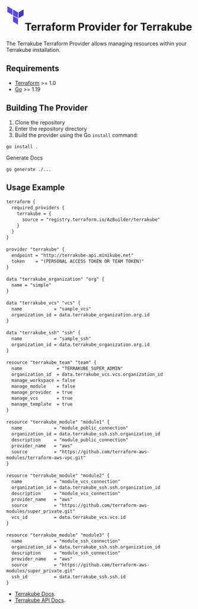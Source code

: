 <a href="https://terraform.io">
    <img src=".github/tf.png" alt="Terraform logo" title="Terraform" align="left" height="50" />
</a>

# Terraform Provider for Terrakube

The Terrakube Terraform Provider allows managing resources within your Terrakube installation.

## Requirements

- [Terraform](https://developer.hashicorp.com/terraform/downloads) >= 1.0
- [Go](https://golang.org/doc/install) >= 1.19

## Building The Provider

1. Clone the repository
2. Enter the repository directory
3. Build the provider using the Go `install` command:

```shell
go install .
```

Generate Docs
```shell
go generate ./...
```

## Usage Example

```hcl
terraform {
  required_providers {
    terrakube = {
      source = "registry.terraform.io/AzBuilder/terrakube"
    }
  }
}

provider "terrakube" {
  endpoint = "http://terrakube-api.minikube.net"
  token    = "(PERSONAL ACCESS TOKEN OR TEAM TOKEN)"
}

data "terrakube_organization" "org" {
  name = "simple"
}

data "terrakube_vcs" "vcs" {
  name            = "sample_vcs"
  organization_id = data.terrakube_organization.org.id
}

data "terrakube_ssh" "ssh" {
  name            = "sample_ssh"
  organization_id = data.terrakube_organization.org.id
}

resource "terrakube_team" "team" {
  name             = "TERRAKUBE_SUPER_ADMIN"
  organization_id  = data.terrakube_vcs.vcs.organization_id
  manage_workspace = false
  manage_module    = false
  manage_provider  = true
  manage_vcs       = true
  manage_template  = true
}

resource "terrakube_module" "module1" {
  name            = "module_public_connection"
  organization_id = data.terrakube_ssh.ssh.organization_id
  description     = "module_public_connection"
  provider_name   = "aws"
  source          = "https://github.com/terraform-aws-modules/terraform-aws-vpc.git"
}

resource "terrakube_module" "module2" {
  name            = "module_vcs_connection"
  organization_id = data.terrakube_ssh.ssh.organization_id
  description     = "module_vcs_connection"
  provider_name   = "aws"
  source          = "https://github.com/terraform-aws-modules/super_private.git"
  vcs_id          = data.terrakube_vcs.vcs.id
}

resource "terrakube_module" "module3" {
  name            = "module_ssh_connection"
  organization_id = data.terrakube_ssh.ssh.organization_id
  description     = "module_ssh_connection"
  provider_name   = "aws"
  source          = "https://github.com/terraform-aws-modules/super_private.git"
  ssh_id          = data.terrakube_ssh.ssh.id
}
```

* [Terrakube Docs](https://docs.terrakube.io/).
* [Terrakube API Docs](https://docs.terrakube.io/api/methods).